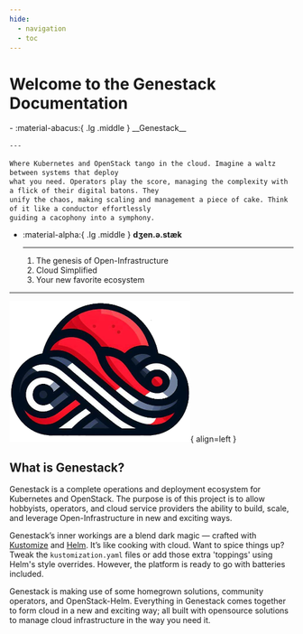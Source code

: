 ```yaml
---
hide:
  - navigation
  - toc
---
```


# Welcome to the Genestack Documentation

<div class="grid cards" markdown>
-   :material-abacus:{ .lg .middle } __Genestack__

    ---

    Where Kubernetes and OpenStack tango in the cloud. Imagine a waltz between systems that deploy
    what you need. Operators play the score, managing the complexity with a flick of their digital batons. They
    unify the chaos, making scaling and management a piece of cake. Think of it like a conductor effortlessly
    guiding a cacophony into a symphony.

-   :material-alpha:{ .lg .middle } __dʒen.ə.stæk__

    ---

    1. The genesis of Open-Infrastructure
    2. Cloud Simplified
    3. Your new favorite ecosystem
</div>

---

![Genestack Logo](assets/images/genestack-logo.png){ align=left }

## What is Genestack?

Genestack is a complete operations and deployment ecosystem for Kubernetes and OpenStack. The purpose is of
this project is to allow hobbyists, operators, and cloud service providers the ability to build, scale, and
leverage Open-Infrastructure in new and exciting ways.

Genestack’s inner workings are a blend dark magic — crafted with [Kustomize](https://kustomize.io) and
[Helm](https://helm.sh). It’s like cooking with cloud. Want to spice things up? Tweak the
`kustomization.yaml` files or add those extra 'toppings' using Helm's style overrides. However, the
platform is ready to go with batteries included.

Genestack is making use of some homegrown solutions, community operators, and OpenStack-Helm. Everything
in Genestack comes together to form cloud in a new and exciting way; all built with opensource solutions
to manage cloud infrastructure in the way you need it.
